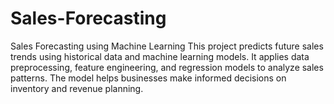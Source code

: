 # Sales-Forecasting
Sales Forecasting using Machine Learning This project predicts future sales trends using historical data and machine learning models. It applies data preprocessing, feature engineering, and regression models to analyze sales patterns. The model helps businesses make informed decisions on inventory and revenue planning.
